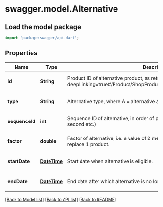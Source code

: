 # swagger.model.Alternative

## Load the model package
```dart
import 'package:swagger/api.dart';
```

## Properties
Name | Type | Description | Notes
------------ | ------------- | ------------- | -------------
**id** | **String** | Product ID of alternative product, as retrievable from &lt;a href&#x3D;\&quot;?deepLinking&#x3D;true#/Product/ShopProductInformation\&quot;&gt;/api/Product&lt;/a&gt; | [optional] [default to null]
**type** | **String** | Alternative type, where A &#x3D; alternative and V &#x3D; replacement | [optional] [default to null]
**sequenceId** | **int** | Sequence ID of alternative, in order of preference (1 &#x3D; first preference, 2 &#x3D; second etc.) | [optional] [default to null]
**factor** | **double** | Factor of alternative, i.e. a value of 2 means two alternatives are required to replace 1 product. | [optional] [default to null]
**startDate** | [**DateTime**](DateTime.md) | Start date when alternative is eligible. | [optional] [default to null]
**endDate** | [**DateTime**](DateTime.md) | End date after which alternative is no longere eligible. | [optional] [default to null]

[[Back to Model list]](../README.md#documentation-for-models) [[Back to API list]](../README.md#documentation-for-api-endpoints) [[Back to README]](../README.md)


